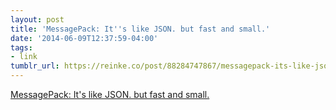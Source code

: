 ```yaml
---
layout: post
title: 'MessagePack: It''s like JSON. but fast and small.'
date: '2014-06-09T12:37:59-04:00'
tags:
- link
tumblr_url: https://reinke.co/post/88284747867/messagepack-its-like-json-but-fast-and-small
---
```

[MessagePack: It's like JSON. but fast and small.](http://msgpack.org)  
